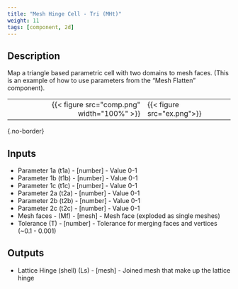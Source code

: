 ```yaml
---
title: "Mesh Hinge Cell - Tri (MHt)"
weight: 11
tags: [component, 2d]
---
```


## Description

Map a triangle based parametric cell with two domains to mesh faces. (This is an
example of how to use parameters from the “Mesh Flatten” component).

| | |
| ---: | :--- |
|{{< figure src="comp.png" width="100%" >}} |{{< figure src="ex.png">}} |
{.no-border}

## Inputs

- Parameter 1a (t1a) - [number] - Value 0-1
- Parameter 1b (t1b) - [number] - Value 0-1
- Parameter 1c (t1c) - [number] - Value 0-1
- Parameter 2a (t2a) - [number] - Value 0-1
- Parameter 2b (t2b) - [number] - Value 0-1
- Parameter 2c (t2c) - [number] - Value 0-1
- Mesh faces - (Mf) - [mesh] - Mesh face (exploded as single meshes)
- Tolerance (T) - [number] - Tolerance for merging faces and vertices (~0.1 - 0.001)

## Outputs

- Lattice Hinge (shell) (Ls) - [mesh] - Joined mesh that make up the lattice hinge